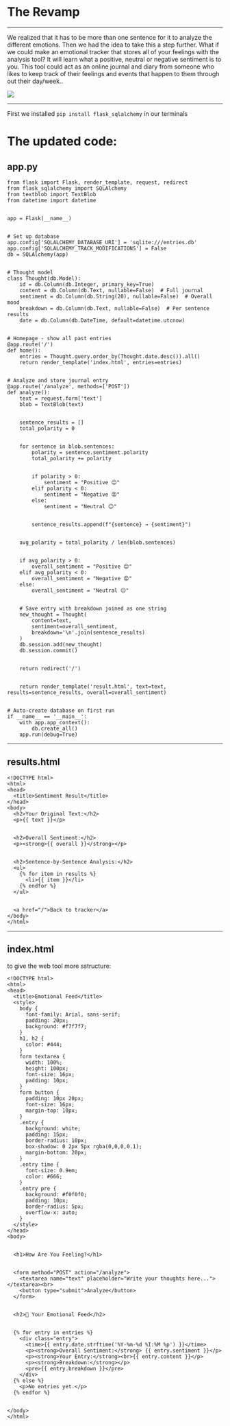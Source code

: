 # The Revamp
---
We realized that it has to be more than one sentence for it to analyze the different emotions.
Then we had the idea to take this a step further. 
What if we could make an emotional tracker that stores all of your feelings with the analysis tool? It will learn what a positive, neutral or negative sentiment is to you. This tool could act as an online journal and diary from someone who likes to keep track of their feelings and events that happen to them through out their day/week..

![](https://github.com/price2high/Images-SAWTApp/blob/main/Screenshot%202025-07-12%20144945.png)

---
First we installed ``` pip install flask_sqlalchemy ``` in our terminals
# The updated code:

## app.py
```
from flask import Flask, render_template, request, redirect
from flask_sqlalchemy import SQLAlchemy
from textblob import TextBlob
from datetime import datetime


app = Flask(__name__)


# Set up database
app.config['SQLALCHEMY_DATABASE_URI'] = 'sqlite:///entries.db'
app.config['SQLALCHEMY_TRACK_MODIFICATIONS'] = False
db = SQLAlchemy(app)


# Thought model
class Thought(db.Model):
    id = db.Column(db.Integer, primary_key=True)
    content = db.Column(db.Text, nullable=False)  # Full journal
    sentiment = db.Column(db.String(20), nullable=False)  # Overall mood
    breakdown = db.Column(db.Text, nullable=False)  # Per sentence results
    date = db.Column(db.DateTime, default=datetime.utcnow)


# Homepage - show all past entries
@app.route('/')
def home():
    entries = Thought.query.order_by(Thought.date.desc()).all()
    return render_template('index.html', entries=entries)


# Analyze and store journal entry
@app.route('/analyze', methods=['POST'])
def analyze():
    text = request.form['text']
    blob = TextBlob(text)


    sentence_results = []
    total_polarity = 0


    for sentence in blob.sentences:
        polarity = sentence.sentiment.polarity
        total_polarity += polarity


        if polarity > 0:
            sentiment = "Positive 😊"
        elif polarity < 0:
            sentiment = "Negative 😡"
        else:
            sentiment = "Neutral 😐"


        sentence_results.append(f"{sentence} → {sentiment}")


    avg_polarity = total_polarity / len(blob.sentences)


    if avg_polarity > 0:
        overall_sentiment = "Positive 😊"
    elif avg_polarity < 0:
        overall_sentiment = "Negative 😡"
    else:
        overall_sentiment = "Neutral 😐"


    # Save entry with breakdown joined as one string
    new_thought = Thought(
        content=text,
        sentiment=overall_sentiment,
        breakdown='\n'.join(sentence_results)
    )
    db.session.add(new_thought)
    db.session.commit()


    return redirect('/')


    return render_template('result.html', text=text, results=sentence_results, overall=overall_sentiment)


# Auto-create database on first run
if __name__ == '__main__':
    with app.app_context():
        db.create_all()
    app.run(debug=True)
```
---
## results.html
```
<!DOCTYPE html>
<html>
<head>
  <title>Sentiment Result</title>
</head>
<body>
  <h2>Your Original Text:</h2>
  <p>{{ text }}</p>


  <h2>Overall Sentiment:</h2>
  <p><strong>{{ overall }}</strong></p>


  <h2>Sentence-by-Sentence Analysis:</h2>
  <ul>
    {% for item in results %}
      <li>{{ item }}</li>
    {% endfor %}
  </ul>


  <a href="/">Back to tracker</a>
</body>
</html>
```
---
## index.html
to give the web tool more sstructure: 
```
<!DOCTYPE html>
<html>
<head>
  <title>Emotional Feed</title>
  <style>
    body {
      font-family: Arial, sans-serif;
      padding: 20px;
      background: #f7f7f7;
    }
    h1, h2 {
      color: #444;
    }
    form textarea {
      width: 100%;
      height: 100px;
      font-size: 16px;
      padding: 10px;
    }
    form button {
      padding: 10px 20px;
      font-size: 16px;
      margin-top: 10px;
    }
    .entry {
      background: white;
      padding: 15px;
      border-radius: 10px;
      box-shadow: 0 2px 5px rgba(0,0,0,0.1);
      margin-bottom: 20px;
    }
    .entry time {
      font-size: 0.9em;
      color: #666;
    }
    .entry pre {
      background: #f0f0f0;
      padding: 10px;
      border-radius: 5px;
      overflow-x: auto;
    }
  </style>
</head>
<body>


  <h1>How Are You Feeling?</h1>


  <form method="POST" action="/analyze">
    <textarea name="text" placeholder="Write your thoughts here..."></textarea><br>
    <button type="submit">Analyze</button>
  </form>


  <h2>🧠 Your Emotional Feed</h2>


  {% for entry in entries %}
    <div class="entry">
      <time>{{ entry.date.strftime('%Y-%m-%d %I:%M %p') }}</time>
      <p><strong>Overall Sentiment:</strong> {{ entry.sentiment }}</p>
      <p><strong>Your Entry:</strong><br>{{ entry.content }}</p>
      <p><strong>Breakdown:</strong></p>
      <pre>{{ entry.breakdown }}</pre>
    </div>
  {% else %}
    <p>No entries yet.</p>
  {% endfor %}


</body>
</html>
```
